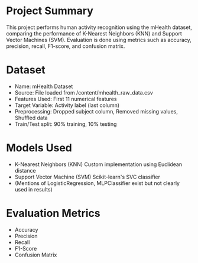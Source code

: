 # Project Summary

This project performs human activity recognition using the mHealth dataset, comparing the performance of K-Nearest Neighbors (KNN) and Support Vector Machines (SVM). Evaluation is done using metrics such as accuracy, precision, recall, F1-score, and confusion matrix.

# Dataset
- Name: mHealth Dataset
- Source: File loaded from /content/mhealth_raw_data.csv
- Features Used: First 11 numerical features
- Target Variable: Activity label (last column)
- Preprocessing:
Dropped subject column,
Removed missing values,
Shuffled data
- Train/Test split: 90% training, 10% testing

# Models Used
- K-Nearest Neighbors (KNN)
Custom implementation using Euclidean distance
- Support Vector Machine (SVM)
Scikit-learn's SVC classifier
- (Mentions of LogisticRegression, MLPClassifier exist but not clearly used in results)

# Evaluation Metrics
- Accuracy
- Precision
- Recall
- F1-Score
- Confusion Matrix
